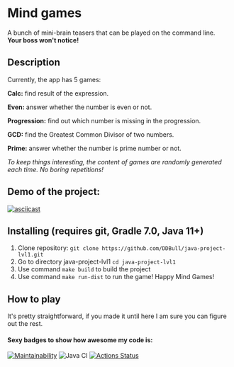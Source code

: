 # Mind games

A bunch of mini-brain teasers that can be played on the command line. **Your boss won't notice!**
## Description
Currently, the app has 5 games: 

**Calc:** find result of the expression.

**Even:** answer whether the number is even or not.

**Progression:** find out which number is missing in the progression.

**GCD:** find the Greatest Common Divisor of two numbers.

**Prime:** answer whether the number is prime number or not.

_To keep things interesting, the content of games are randomly generated each time. No boring repetitions!_
## Demo of the project:
[![asciicast](https://asciinema.org/a/412866.svg)](https://asciinema.org/a/412866)
## Installing (requires git, Gradle 7.0, Java 11+)
1. Clone repository: `git clone https://github.com/DDBull/java-project-lvl1.git`
2. Go to directory java-project-lvl1 `cd java-project-lvl1`
3. Use command `make build` to build the project
4. Use command `make run-dist` to run the game! Happy Mind Games!
## How to play
It's pretty straightforward, if you made it until here I am sure you can figure out the rest.
#### Sexy badges to show how awesome my code is:
[![Maintainability](https://api.codeclimate.com/v1/badges/957eaa8f4c9bf512f392/maintainability)](https://codeclimate.com/github/DDBull/java-project-lvl1/maintainability)
![Java CI](https://github.com/DDBull/java-project-lvl1/actions/workflows/java-ci.yml/badge.svg)
[![Actions Status](https://github.com/DDBull/java-project-lvl1/workflows/hexlet-check/badge.svg)](https://github.com/DDBull/java-project-lvl1/actions)
